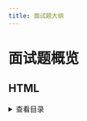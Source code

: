 ```yaml
---
title: 面试题大纲
---
```


# 面试题概览

## HTML

<details>
<summary>查看目录</summary>

- `HTML` 语义化
- meta 有哪些属性，作用是什么
- viewport 有哪些参数，作用是什么
- canvas
- img 中 alt 和 title 的区别
- 说说 HTML5 在标签、属性、存储、API 上的新特性
- doctype 的作用是什么？
- href 和 src 有什么区别

</details>
